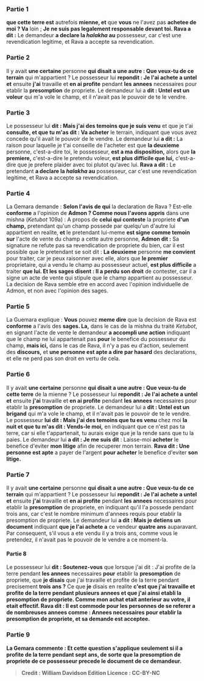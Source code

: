 
### Partie 1
<b>que cette terre est</b> autrefois <b>mienne, et</b> que <b>vous</b> ne l'avez pas <b>achetee de moi ? Va</b> loin ; <b>Je ne suis pas legalement responsable devant toi. Rava a dit :</b> Le demandeur <b>a declare la <i>halakha</i> au</b> possesseur, car c'est une revendication legitime, et Rava a accepte sa revendication.

### Partie 2
Il y avait <b>une certaine</b> personne <b>qui disait a une autre : Que veux-tu de ce terrain</b> qui m'appartient ? Le possesseur lui <b>repondit : Je l'ai achete a untel et</b> ensuite <b>j'ai</b> travaille et <b>en ai profite</b> pendant <b>les annees</b> necessaires pour etablir la <b>presomption</b> de propriete. Le demandeur lui a <b>dit : Untel est un voleur</b> qui m'a vole le champ, et il n'avait pas le pouvoir de te le vendre.

### Partie 3
Le possesseur lui <b>dit : Mais j'ai des temoins que je suis venu</b> et que je t'ai <b>consulte, et que tu m'as dit : Va acheter</b> le terrain, indiquant que vous avez concede qu'il avait le pouvoir de le vendre. Le demandeur lui <b>a dit :</b> La raison pour laquelle je t'ai conseille de l'acheter est que <b>la deuxieme</b> personne, c'est-a-dire toi, le possesseur, <b>est a ma disposition,</b> alors que <b>la premiere,</b> c'est-a-dire le pretendu voleur, <b>est plus difficile que lui,</b> c'est-a-dire que je prefere plaider avec toi plutot qu'avec lui. <b>Rava a dit :</b> Le pretendant <b>a declare la <i>halakha</i> au</b> possesseur, car c'est une revendication legitime, et Rava a accepte sa revendication.

### Partie 4
La Gemara demande : <b>Selon l'avis de qui</b> la declaration de Rava ? Est-elle <b>conforme</b> a l'opinion de <b>Admon ? Comme nous l'avons appris</b> dans une mishna (<i>Ketubot</i> 109a) : A propos de <b>celui qui conteste</b> la propriete <b>d'un champ,</b> pretendant qu'un champ possede par quelqu'un d'autre lui appartient en realite, <b>et</b> le pretendant lui-meme <b>est signe comme temoin sur</b> l'acte de vente du champ a cette autre personne, <b>Admon dit :</b> Sa signature ne refute pas sa revendication de propriete du bien, car il est possible que le pretendant se soit dit : <b>La deuxieme</b> personne <b>me convient</b> pour traiter, car je peux raisonner avec elle, alors que <b>le premier</b> proprietaire, qui a vendu le champ au possesseur actuel, <b>est plus difficile</b> a traiter <b>que lui. Et les sages disent : Il a perdu son droit</b> de contester, car il a signe un acte de vente qui stipule que le champ appartient au possesseur. La decision de Rava semble etre en accord avec l'opinion individuelle de Admon, et non avec l'opinion des sages.

### Partie 5
La Guemara explique : <b>Vous</b> pouvez <b>meme dire</b> que la decision de Rava est <b>conforme</b> a l'avis des <b>sages. La,</b> dans le cas de la mishna du traité <i>Ketubot</i>, en signant l'acte de vente le demandeur <b>a accompli une action</b> indiquant que le champ ne lui appartenait pas <b>pour</b> le benefice du possesseur du champ, <b>mais ici,</b> dans le cas de Rava, il n'y a pas eu d'action, seulement des <b>discours,</b> et <b>une personne est apte a dire par hasard</b> des declarations, et elle ne perd pas son droit en vertu de cela.

### Partie 6
Il y avait <b>une certaine</b> personne <b>qui disait a une autre : Que veux-tu de cette terre</b> de la mienne ? Le possesseur lui <b>repondit : Je l'ai achete a untel et</b> ensuite <b>j'ai</b> travaille et <b>en ai profite</b> pendant <b>les annees</b> necessaires pour etablir la <b>presomption</b> de propriete. Le demandeur lui a <b>dit : Untel est un brigand</b> qui m'a vole le champ, et il n'avait pas le pouvoir de te le vendre. Le possesseur <b>lui dit : Mais j'ai des temoins que tu es venu</b> chez moi <b>la nuit et que tu m'as dit : Vends-le moi,</b> en indiquant que ce n'est pas ta terre, car si elle t'appartenait, tu aurais exige que je la rende sans que tu la paies. Le demandeur lui <b>a dit : Je me suis dit</b> : Laisse-moi <b>acheter</b> le benefice d'eviter <b>mon litige</b> afin de recuperer mon terrain. <b>Rava dit : Une personne est apte</b> a payer de l'argent <b>pour acheter</b> le benefice d'eviter <b>son litige.</b>

### Partie 7
Il y avait <b>une certaine</b> personne <b>qui disait a une autre : Que veux-tu de ce terrain</b> qui m'appartient ? Le possesseur lui <b>repondit : Je l'ai achete a untel et</b> ensuite <b>j'ai</b> travaille et <b>en ai profite</b> pendant <b>les annees</b> necessaires pour etablir la <b>presomption</b> de propriete, en indiquant qu'il l'a possede pendant trois ans, car c'est le nombre minimum d'annees requis pour etablir la presomption de propriete. Le demandeur lui <b>a dit : Mais je detiens un document</b> indiquant <b>que je l'ai achete a</b> ce vendeur <b>quatre ans</b> auparavant. Par consequent, s'il vous a ete vendu il y a trois ans, comme vous le pretendez, il n'avait pas le pouvoir de le vendre a ce moment-la.

#### Partie 8
Le possesseur lui <b>dit : Soutenez-vous</b> que lorsque j'ai dit : J'ai profite de la terre pendant <b>les annees</b> necessaires <b>pour</b> etablir la <b>presomption</b> de propriete, que <b>je disais</b> que j'ai travaille et profite de la terre pendant precisement <b>trois ans ?</b> Ce que <b>je</b> disais en realite <b>c'est que j'ai travaille et profite de la terre pendant <b>plusieurs annees</b> et que j'ai ainsi etabli la <b>presomption</b> de propriete. Comme mon achat etait anterieur au votre, il etait effectif. <b>Rava dit :</b> Il est <b>commode</b> pour les <b>personnes de se referer a de nombreuses annees</b> comme : <b>Annees</b> necessaires pour etablir la <b>presomption</b> de propriete, et sa demande est acceptee.

### Partie 9
La Gemara commente : <b>Et cette question</b> s'applique <b>seulement</b> si <b>il a profite</b> de la terre pendant <b>sept</b> ans, de sorte <b>que la presomption</b> de propriete <b>de ce</b> possesseur <b>precede le document de ce</b> demandeur.

>Credit : William Davidson Edition
>Licence : CC-BY-NC